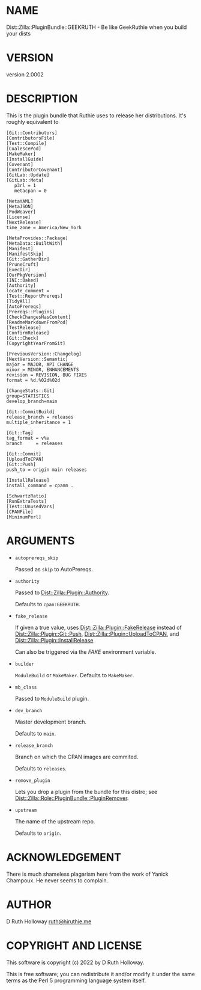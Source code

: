 # NAME

Dist::Zilla::PluginBundle::GEEKRUTH - Be like GeekRuthie when you build your dists

# VERSION

version 2.0002

# DESCRIPTION

This is the plugin bundle that Ruthie uses to release
her distributions. It's roughly equivalent to

    [Git::Contributors]
    [ContributorsFile]
    [Test::Compile]
    [CoalescePod]
    [MakeMaker]
    [InstallGuide]
    [Covenant]
    [ContributorCovenant]
    [GitLab::Update]
    [GitLab::Meta]
       p3rl = 1
       metacpan = 0

    [MetaYAML]
    [MetaJSON]
    [PodWeaver]
    [License]
    [NextRelease]
    time_zone = America/New_York
    
    [MetaProvides::Package]
    [MetaData::BuiltWith]
    [Manifest]
    [ManifestSkip]
    [Git::GatherDir]
    [PruneCruft]
    [ExecDir]
    [OurPkgVersion]
    [INI::Baked]
    [Authority]
    locate_comment =    
    [Test::ReportPrereqs]
    [TidyAll]
    [AutoPrereqs]
    [Prereqs::Plugins]
    [CheckChangesHasContent]
    [ReadmeMarkdownFromPod]
    [TestRelease]
    [ConfirmRelease]
    [Git::Check]
    [CopyrightYearFromGit]
    
    [PreviousVersion::Changelog]
    [NextVersion::Semantic]
    major = MAJOR, API CHANGE
    minor = MINOR, ENHANCEMENTS
    revision = REVISION, BUG FIXES
    format = %d.%02d%02d
    
    [ChangeStats::Git]
    group=STATISTICS
    develop_branch=main
    
    [Git::CommitBuild]
    release_branch = releases
    multiple_inheritance = 1
    
    [Git::Tag]
    tag_format = v%v
    branch     = releases
    
    [Git::Commit]
    [UploadToCPAN]
    [Git::Push]
    push_to = origin main releases
    
    [InstallRelease]
    install_command = cpanm .
    
    [SchwartzRatio]
    [RunExtraTests]
    [Test::UnusedVars]
    [CPANFile]
    [MinimumPerl]

# ARGUMENTS

- `autoprereqs_skip`

    Passed as `skip` to AutoPrereqs.

- `authority`

    Passed to [Dist::Zilla::Plugin::Authority](https://metacpan.org/pod/Dist%3A%3AZilla%3A%3APlugin%3A%3AAuthority).

    Defaults to `cpan:GEEKRUTH`.

- `fake_release`

    If given a true value, uses [Dist::Zilla::Plugin::FakeRelease](https://metacpan.org/pod/Dist%3A%3AZilla%3A%3APlugin%3A%3AFakeRelease)
    instead of
    [Dist::Zilla::Plugin::Git::Push](https://metacpan.org/pod/Dist%3A%3AZilla%3A%3APlugin%3A%3AGit%3A%3APush),
    [Dist::Zilla::Plugin::UploadToCPAN](https://metacpan.org/pod/Dist%3A%3AZilla%3A%3APlugin%3A%3AUploadToCPAN), and
    [Dist::Zilla::Plugin::InstallRelease](https://metacpan.org/pod/Dist%3A%3AZilla%3A%3APlugin%3A%3AInstallRelease)

    Can also be triggered via the _FAKE_ environment variable.

- `builder`

    `ModuleBuild` or `MakeMaker`. Defaults to `MakeMaker`.

- `mb_class`

    Passed to `ModuleBuild` plugin.

- `dev_branch`

    Master development branch.

    Defaults to `main`.

- `release_branch`

    Branch on which the CPAN images are commited.

    Defaults to `releases`.

- `remove_plugin`

    Lets you drop a plugin from the bundle for this distro; see [Dist::Zilla::Role::PluginBundle::PluginRemover](https://metacpan.org/pod/Dist%3A%3AZilla%3A%3ARole%3A%3APluginBundle%3A%3APluginRemover).

- `upstream`

    The name of the upstream repo. 

    Defaults to `origin`.

# ACKNOWLEDGEMENT

There is much shameless plagarism here from the work of Yanick Champoux. He never seems to complain.

# AUTHOR

D Ruth Holloway <ruth@hiruthie.me>

# COPYRIGHT AND LICENSE

This software is copyright (c) 2022 by D Ruth Holloway.

This is free software; you can redistribute it and/or modify it under
the same terms as the Perl 5 programming language system itself.
